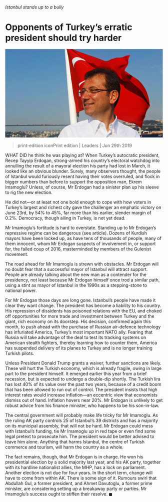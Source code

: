 ###### Istanbul stands up to a bully

# Opponents of Turkey’s erratic president should try harder 

![image](images/20190629_LDP001.jpg) 

> print-edition iconPrint edition | Leaders | Jun 29th 2019 

WHAT DID he think he was playing at? When Turkey’s autocratic president, Recep Tayyip Erdogan, strong-armed his country’s electoral watchdog into annulling the result of a mayoral election his party had lost in March, it looked like an obvious blunder. Surely, many observers thought, the people of Istanbul would furiously resent having their votes overruled, and flock in bigger numbers than before to support the opposition man, Ekrem Imamoglu? Unless, of course, Mr Erdogan had a sinister plan up his sleeve to rig the new election. 

He did not—or at least not one bold enough to cope with how voters in Turkey’s largest and richest city gave the challenger an emphatic victory on June 23rd, by 54% to 45%, far more than his earlier, slender margin of 0.2%. Democracy, though ailing in Turkey, is not yet dead. 

Mr Imamoglu’s fortitude is hard to overstate. Standing up to Mr Erdogan’s repressive regime can be dangerous (see article). Dozens of Kurdish mayors have been locked up, as have tens of thousands of people, many of them innocent, whom Mr Erdogan suspects of involvement in, or support for, the failed coup of 2016, masterminded by members of the Gulenist movement. 

The road ahead for Mr Imamoglu is strewn with obstacles. Mr Erdogan will no doubt fear that a successful mayor of Istanbul will attract support. People are already talking about the new man as a contender for the presidency, not least because Mr Erdogan himself once trod a similar path, using a stint as mayor of Istanbul in the 1990s as a stepping-stone to national power. 

For Mr Erdogan those days are long gone. Istanbul’s people have made it clear they want change. The president has become a liability to his country. His repression of dissidents has poisoned relations with the EU, and choked off opportunities for more trade and investment between Turkey and the giant, rich economy on its doorstep. His decision, confirmed again this month, to push ahead with the purchase of Russian air-defence technology has infuriated America, Turkey’s most important NATO ally. Fearing that Russia will take advantage of the deal to test its tracking systems on American stealth fighters, thereby learning how to counter them, America has suspended delivery of its planes to Turkey and is no longer training Turkish pilots. 

Unless President Donald Trump grants a waiver, further sanctions are likely. These will hurt the Turkish economy, which is already fragile, owing in large part to the president himself. It emerged earlier this year from a brief recession, but is expected to undergo a double-dip shortly. The Turkish lira has lost 40% of its value over the past two years, because of a credit boom that has been allowed to run out of control. The president insists that high interest rates would increase inflation—an eccentric view that economists dismiss out of hand. Inflation hovers near 20%. Mr Erdogan is unlikely to get robust advice from his finance minister, who happens to be his son-in-law. 

The central government will probably make life tricky for Mr Imamoglu. As the ruling AK party controls 25 of Istanbul’s 39 districts and has a majority on its municipal assembly, that will not be hard. Mr Erdogan could mess with Istanbul’s funding, tie Mr Imamoglu up in red tape or even find some legal pretext to prosecute him. The president would be better advised to leave him alone. Anything that harms Istanbul, the centre of Turkish commerce and tourism, will harm the country as a whole. 

The fact remains, though, that Mr Erdogan is in charge. He won his presidential election by a solid majority last year, and his AK party, together with its hardline nationalist allies, the MHP, has a lock on parliament. Another election is not due for four years. In the short term, change will have to come from within AK. There is some sign of it. Rumours swirl that Abdullah Gul, a former president, and Ahmet Davutoglu, a former prime minister, are considering setting up a breakaway party or parties. Mr Imamoglu’s success ought to stiffen their resolve. ◼ 

